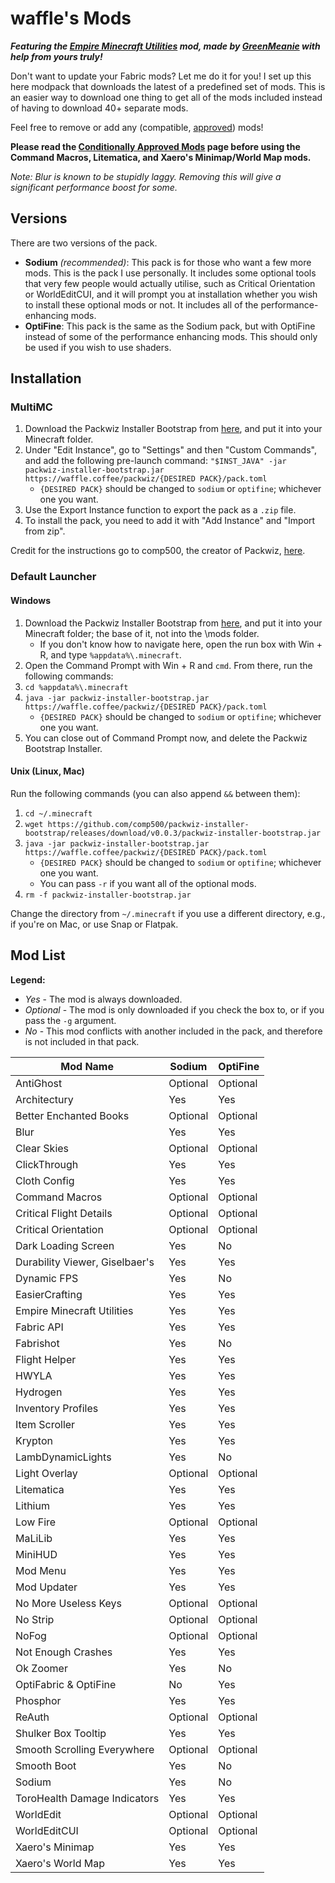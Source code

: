 # waffle's Mods

***Featuring the [Empire Minecraft Utilities](https://modrinth.com/mod/emcutils) mod, made by [GreenMeanie](https://u.emc.gs/GreenMeanie) with help from yours truly!***

Don't want to update your Fabric mods? Let me do it for you! I set up this here modpack that downloads the latest of a predefined set of mods. This is an easier way to download one thing to get all of the mods included instead of having to download 40+ separate mods.

Feel free to remove or add any (compatible, [approved](https://mods.emc.gs)) mods!

**Please read the [Conditionally Approved Mods](https://wiki.emc.gs/conditionally-approved-mods) page before using the Command Macros, Litematica, and Xaero's Minimap/World Map mods.**

*Note: Blur is known to be stupidly laggy. Removing this will give a significant performance boost for some.*

## Versions

There are two versions of the pack.  
* **Sodium** *(recommended)*: This pack is for those who want a few more mods. This is the pack I use personally. It includes some optional tools that very few people would actually utilise, such as Critical Orientation or WorldEditCUI, and it will prompt you at installation whether you wish to install these optional mods or not. It includes all of the performance-enhancing mods.  
* **OptiFine**: This pack is the same as the Sodium pack, but with OptiFine instead of some of the performance enhancing mods. This should only be used if you wish to use shaders.

## Installation
### MultiMC

1. Download the Packwiz Installer Bootstrap from [here](https://github.com/comp500/packwiz-installer-bootstrap/releases/download/v0.0.3/packwiz-installer-bootstrap.jar), and put it into your Minecraft folder.  
2. Under "Edit Instance", go to "Settings" and then "Custom Commands", and add the following pre-launch command: `"$INST_JAVA" -jar packwiz-installer-bootstrap.jar https://waffle.coffee/packwiz/{DESIRED PACK}/pack.toml`  
    * `{DESIRED PACK}` should be changed to `sodium` or `optifine`; whichever one you want.  
3. Use the Export Instance function to export the pack as a `.zip` file.  
4. To install the pack, you need to add it with "Add Instance" and "Import from zip".

Credit for the instructions go to comp500, the creator of Packwiz, [here](https://github.com/comp500/packwiz#packwiz-installer-for-pack-installation).

### Default Launcher
#### Windows
1. Download the Packwiz Installer Bootstrap from [here](https://github.com/comp500/packwiz-installer-bootstrap/releases/download/v0.0.3/packwiz-installer-bootstrap.jar), and put it into your Minecraft folder; the base of it, not into the \mods folder.  
    * If you don't know how to navigate here, open the run box with Win + R, and type `%appdata%\.minecraft`.  
2. Open the Command Prompt with Win + R and `cmd`. From there, run the following commands:  
3. `cd %appdata%\.minecraft`  
4. `java -jar packwiz-installer-bootstrap.jar https://waffle.coffee/packwiz/{DESIRED PACK}/pack.toml`  
    * `{DESIRED PACK}` should be changed to `sodium` or `optifine`; whichever one you want.  
5. You can close out of Command Prompt now, and delete the Packwiz Bootstrap Installer.

#### Unix (Linux, Mac)
Run the following commands (you can also append `&&` between them):  
1. `cd ~/.minecraft`  
2. `wget https://github.com/comp500/packwiz-installer-bootstrap/releases/download/v0.0.3/packwiz-installer-bootstrap.jar`  
3. `java -jar packwiz-installer-bootstrap.jar https://waffle.coffee/packwiz/{DESIRED PACK}/pack.toml`  
    * `{DESIRED PACK}` should be changed to `sodium` or `optifine`; whichever one you want.  
    * You can pass `-r` if you want all of the optional mods.
4. `rm -f packwiz-installer-bootstrap.jar`  

Change the directory from `~/.minecraft` if you use a different directory, e.g., if you're on Mac, or use Snap or Flatpak.

## Mod List

**Legend:**  
* *Yes* - The mod is always downloaded.  
* *Optional* - The mod is only downloaded if you check the box to, or if you pass the `-g` argument.  
* *No* - This mod conflicts with another included in the pack, and therefore is not included in that pack.

| Mod Name                       | Sodium   | OptiFine |
|--------------------------------|----------|----------|
| AntiGhost                      | Optional | Optional |
| Architectury                   | Yes      | Yes      |
| Better Enchanted Books         | Optional | Optional |
| Blur                           | Yes      | Yes      |
| Clear Skies                    | Optional | Optional |
| ClickThrough                   | Yes      | Yes      |
| Cloth Config                   | Yes      | Yes      |
| Command Macros                 | Optional | Optional |
| Critical Flight Details        | Optional | Optional |
| Critical Orientation           | Optional | Optional |
| Dark Loading Screen            | Yes      | No       |
| Durability Viewer, Giselbaer's | Yes      | Yes      |
| Dynamic FPS                    | Yes      | No       |
| EasierCrafting                 | Yes      | Yes      |
| Empire Minecraft Utilities     | Yes      | Yes      |
| Fabric API                     | Yes      | Yes      |
| Fabrishot                      | Yes      | No       |
| Flight Helper                  | Yes      | Yes      |
| HWYLA                          | Yes      | Yes      |
| Hydrogen                       | Yes      | Yes      |
| Inventory Profiles             | Yes      | Yes      |
| Item Scroller                  | Yes      | Yes      |
| Krypton                        | Yes      | Yes      |
| LambDynamicLights              | Yes      | No       |
| Light Overlay                  | Optional | Optional |
| Litematica                     | Yes      | Yes      |
| Lithium                        | Yes      | Yes      |
| Low Fire                       | Optional | Optional |
| MaLiLib                        | Yes      | Yes      |
| MiniHUD                        | Yes      | Yes      |
| Mod Menu                       | Yes      | Yes      |
| Mod Updater                    | Yes      | Yes      |
| No More Useless Keys           | Optional | Optional |
| No Strip                       | Optional | Optional |
| NoFog                          | Optional | Optional |
| Not Enough Crashes             | Yes      | Yes      |
| Ok Zoomer                      | Yes      | No       |
| OptiFabric & OptiFine          | No       | Yes      |
| Phosphor                       | Yes      | Yes      |
| ReAuth                         | Optional | Optional |
| Shulker Box Tooltip            | Yes      | Yes      |
| Smooth Scrolling Everywhere    | Optional | Optional |
| Smooth Boot                    | Yes      | No       |
| Sodium                         | Yes      | No       |
| ToroHealth Damage Indicators   | Yes      | Yes      |
| WorldEdit                      | Optional | Optional |
| WorldEditCUI                   | Optional | Optional |
| Xaero's Minimap                | Yes      | Yes      |
| Xaero's World Map              | Yes      | Yes      |
